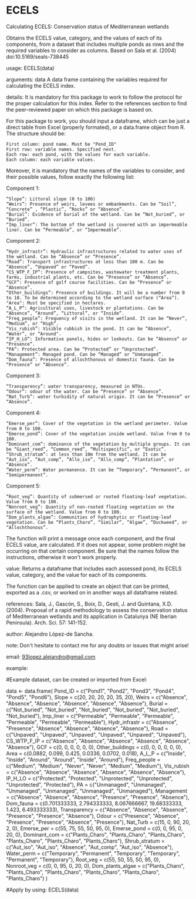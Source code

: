 # ECELS

Calculating ECELS: Conservation status of Mediterranean wetlands

Obtains the ECELS value, category, and the values of each of its components, from a dataset that includes multiple ponds as rows and the required variables to consider as columns. Based on Sala et al. (2004) doi:10.5169/seals-738445

usage: ECELS(data)

arguments: data A data frame containing the variables required for calculating the ECELS index.

details: It is mandatory for this package to work to follow the protocol for the proper calculation for this index. Refer to the references section to find the peer-reviewed paper on which this package is based on.

For this package to work, you should input a dataframe, which can be just a direct table from Excel (properly formated), or a data.frame object from R. The structure should be:

    First column: pond name. Must be "Pond_ID"
    First row: variable names. Specified next.
    Each row: each pond, with the values for each variable.
    Each column: each variable values.

Moreover, it is mandatory that the names of the variables to consider, and their possible values, follow exactly the following list:

Component 1:

    “Slope”: Littoral slope (0 to 100)
    “Weirs”: Presence of weirs, levees or embankments. Can be “Soil”, “Concrete” , “Plastic”, “Rocks” or “Absence”.
    “Burial”: Evidence of burial of the wetland. Can be “Not_buried”, or “Buried”.
    “Imp_liner”: The bottom of the wetland is covered with an impermeable liner. Can be “Permeable”, or “Impermeable”.

Component 2:

    “Hydr_infrastr”: Hydraulic infrastructures related to water uses of the wetland. Can be “Absence” or “Presence”.
    “Road”: Transport infrastructures at less than 100 m. Can be “Absence”, “Unpaved” or “Paved”.
    “CS_WTP_F_IP”: Presence of campsites, wastewater treatment plants, farms, industrial plants, etc. Can be “Presence” or “Absence”.
    “GCF”: Presence of golf course facilities. Can be “Presence” or “Absence”.
    “Other_buildings”: Presence of buildings. It will be a number from 0 to 10. To be determined according to the wetland surface (“Area”).
    "Area": Must be specified in hectares.
    “A_L_P”: Agricultural uses, livestock or plantations. Can be “Absence”, “Around”, “Littoral”, or “Inside”.
    “Freq_people”: Frequency of visits in the wetland. It can be “Never”, “Medium”, or “High”.
    “Vis_rubish”: Visible rubbish in the pond. It can be “Absence”, “Water”, or “Around".
    “IP_H_LO”: Informative panels, hides or lookouts. Can be “Absence” or “Presence”.
    “PA”: Protected area. Can be “Protected” or “Unprotected”.
    “Management”: Managed pond. Can be “Managed” or “Unmanaged”.
    “Dom_fauna”: Presence of allochthonous or domestic fauna. Can be “Presence” or “Absence”.

Component 3:

    “Transparency”: water transparency, measured in NTUs.
    “Odour”: odour of the water. Can be “Presence” or “Absence”.
    “Nat_Turb”: water turbidity of natural origin. It can be “Presence” or “Absence”.

Component 4:

    “Emerse_per”: Cover of the vegetation in the wetland perimeter. Value from 0 to 100.
    “Emerse_pond”: Cover of the vegetation inside wetland. Value from 0 to 100.
    “Dominant_com”: dominance of the vegetation by multiple groups. It can be “Giant_reed”, “Common_reed”, “Multispecific”, or “Exotic”.
    “Shrub_stratum”: at less than 10m from the wetland. It can be “Aut_iso”, “Aut_comp”, “Allo_iso”, “Allo_comp”, “Plantation”, or “Absence”.
    “Water_perm”: Water permanence. It can be “Temporary”, “Permanent”, or “Semipermanent”.

Component 5:

    “Root_veg”: Quantity of submersed or rooted floating-leaf vegetation. Value from 0 to 100.
    “Nonroot_veg”: Quantity of non-rooted floating vegetation on the surface of the wetland. Value from 0 to 100.
    “Dom_plants_algae”: Communities of hydrophytic or floating-leaf vegetation. Can be “Plants_Charo”, “Similar”, “Algae”, “Duckweed”, or “Allochthonous”.

The function will print a message once each component, and the final ECELS value, are calculated. If it does not appear, some problem might be occurring on that certain component. Be sure that the names follow the instructions, otherwise it won't work properly.

value: Returns a dataframe that includes each assessed pond, its ECELS value, category, and the value for each of its components.

The function can be applied to create an object that can be printed, exported as a .csv, or worked on in another ways all dataframe related.

references: Sala, J., Gascón, S., Boix, D., Gesti, J. and Quintana, X.D. (2004). Proposal of a rapid methodology to assess the conservation status of Mediterranean wetlands and its application in Catalunya (NE Iberian Peninsula). Arch. Sci. 57: 141-152.

author: Alejandro López-de Sancha.

note: Don't hesitate to contact me for any doubts or issues that might arise!

email: 93lopez.alejandro@gmail.com

example:

#Example dataset, can be created or imported from Excel:

data <- data.frame( Pond_ID = c("Pond1", "Pond2", "Pond3", "Pond4", "Pond5", "Pond6"), Slope = c(20, 20, 20, 20, 35, 20), Weirs = c("Absence", "Absence", "Absence", "Absence", "Absence", "Absence"), Burial = c("Not_buried", "Not_buried", "Not_buried", "Not_buried", "Not_buried", "Not_buried"), Imp_liner = c("Permeable", "Permeable", "Permeable", "Permeable", "Permeable", "Permeable"), Hydr_infrastr = c("Absence", "Presence", "Absence", "Absence", "Absence", "Absence"), Road = c("Unpaved", "Unpaved", "Unpaved", "Unpaved", "Unpaved", "Unpaved"), CS_WTP_F_IP = c("Absence", "Absence", "Absence", "Absence", "Absence", "Absence"), GCF = c(0, 0, 0, 0, 0, 0), Other_buildings = c(0, 0, 0, 0, 0, 0), Area = c(0.0882, 0.099, 0.425, 0.0336, 0.0702, 0.018), A_L_P = c("Inside", "Inside", "Around", "Around", "Inside", "Around"), Freq_people = c("Medium", "Medium", "Never", "Never", "Medium", "Medium"), Vis_rubish = c("Absence", "Absence", "Absence", "Absence", "Absence", "Absence"), IP_H_LO = c("Protected", "Protected", "Unprotected", "Unprotected", "Unprotected", "Protected"), PA = c("Unmanaged", "Unmanaged", "Unmanaged", "Unmanaged", "Unmanaged", "Unmanaged"), Management = c("Absence", "Absence", "Absence", "Presence", "Presence", "Absence"), Dom_fauna = c(0.701333333, 2.794333333, 8.067666667, 19.68333333, 1.423, 6.493333333), Transparency = c("Absence", "Absence", "Absence", "Presence", "Presence", "Absence"), Odour = c("Presence", "Absence", "Presence", "Presence", "Absence", "Presence"), Nat_Turb = c(15, 0, 90, 20, 2, 0), Emerse_per = c(55, 75, 55, 50, 95, 0), Emerse_pond = c(0, 0, 95, 0, 20, 0), Dominant_com = c("Plants_Charo", "Plants_Charo", "Plants_Charo", "Plants_Charo", "Plants_Charo", "Plants_Charo"), Shrub_stratum = c("Aut_iso", "Aut_iso", "Absence", "Aut_comp", "Aut_iso", "Absence"), Water_perm = c("Temporary", "Permanent", "Temporary", "Temporary", "Permanent", "Temporary"), Root_veg = c(55, 50, 55, 50, 95, 0), Nonroot_veg = c(0, 0, 95, 0, 20, 0), Dom_plants_algae = c("Plants_Charo", "Plants_Charo", "Plants_Charo", "Plants_Charo", "Plants_Charo", "Plants_Charo") )

#Apply by using: ECELS(data)
